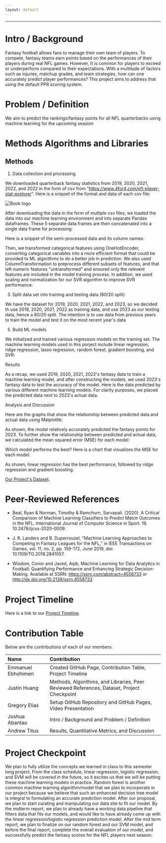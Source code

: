 ```yaml
---
layout: default
---
```


* * *

# Intro / Background

Fantasy football allows fans to manage their own team of players. To compete, fantasy teams earn points based on the performances of their players during real NFL games. However, It is common for players to exceed or underperform compared to their expectations. With a multitude of factors such as injuries, matchup grades, and team strategies, how can one accurately predict player performances? This project aims to address that using the default PPR scoring system.

# Problem / Definition

We aim to predict the rankings/fantasy points for all NFL quarterbacks using machine learning for the upcoming seasion

# Methods Algorithms and Libraries

## Methods

1. Data collection and processing

We downloaded quarterback fantasy statistics from 2019, 2020, 2021, 2022, and 2022 in the form of csv from "https://www.4for4.com/nfl-player-stat-explorer". Here is a snippet of the format and data of each csv file:

![Book logo](/fantasy-football/assets/logo.png)

After downloading the data in the form of multiple csv files, we loaded the data into our machine learning environment and into separate Pandas dataframes. These 5 separate data frames are then concatenated into a single data frame for processing:


Here is a snippet of the semi-processed data and its column names:

Then, we transformed categorical features using OneHotEncoder, converting categorical variables into a more efficient format that could be provided to ML algorithms to do a better job in prediction. We also used ColumnTransformation to preprocess different subsets of features, and that left numeric features "untransformed" and ensured only the relevent features are included in the model training process. In addition, we used scaling and normalization for our SVR algorithm to improve SVR performance:

 

3. Split data set into training and testing data (80/20 split)

We have the dataset for 2019, 2020, 2021, 2022, and 2023, so we decided th use 2019, 2020, 2021, 2022 as training data, and use 2023 as our testing data, hence a 80/20 split. The intention is to use data from previous years to train the model and test it on the most recent year's data

5. Build ML models

We initialized and trained various regression models on the training set. The machine learning models used in this porject include linear regression, ridge regression, lasso regression, random forest, gradient boosting, and SVR:  

Results

As a recap, we used 2019, 2020, 2021, 2022's fantasy data to train a machine learning model, and after constructing the models, we used 2023's fantasy data to test the accuracy of the model. Here is the data predicted by various different machine learning models. For clarity purposes, we placed the predicted data next to 2023's actual data. 


Analysis and Discussion

Here are the graphs that show the relationship between predicted data and actual data using Matplotlib:



As shown, the model relatively accurately predicted the fantasy points for 2023. To further show the relationship between predicted and actual data, we calculated the mean squared error (MSE) for each model:


Which model performs the best? Here is a chart that visualizes the MSE for each model:


As shown, linear regression has the best performance, followed by ridge regression and gradient boosting.


 

[Our Project's Dataset](https://www.4for4.com/nfl-player-stat-explorer).


# Peer-Reviewed References

* Beal, Ryan & Norman, Timothy & Ramchurn, Sarvapali. (2020). A Critical Comparison of Machine Learning Classifiers to Predict Match Outcomes in the NFL. International Journal of Computer Science in Sport. 19. 10.2478/ijcss-2020-0009. 

* J. R. Landers and B. Duperrouzel, "Machine Learning Approaches to Competing in Fantasy Leagues for the NFL," in IEEE Transactions on Games, vol. 11, no. 2, pp. 159-172, June 2019, doi: 10.1109/TG.2018.2841057.

* Wisdom, Conor and Javed, Aqib, Machine Learning for Data Analytics in Football: Quantifying Performance and Enhancing Strategic Decision-Making. Available at SSRN: https://ssrn.com/abstract=4558733 or http://dx.doi.org/10.2139/ssrn.4558733

# Project Timeline

Here is a link to our [Project Timeline](https://docs.google.com/spreadsheets/d/1PfeLZonz-8v8Uf2v6IxM1N3aaypRdWp5/edit?usp=sharing&ouid=115243335959569312831&rtpof=true&sd=true).

# Contribution Table

Below are the contributions of each of our members.

| Name                 | Contribution                                                                                      |
|:---------------------|:--------------------------------------------------------------------------------------------------|
| Emmanuel Ebhohimen   | Created GitHub Page, Contribution Table, Project Timeline                                         |
| Justin Huang         | Methods, Algorithms, and Libraries, Peer Reviewed References, Dataset, Project Checkpoint         |
| Gregory Elias        | Setup GitHub Repository and GitHub Pages, Video Presentation                                      |
| Joshua Abantao       | Intro / Background and Problem / Definition                                                       |
| Andrew Titus         | Results, Quantitative Metrics, and Discussion                                                     |

# Project Checkpoint

We plan to fully utilize the concepts we learned in class to this semester long project. From the class schedule, linear regression, logistic regression, and SVM will be covered in the future, so it excites us that we will be putting these machine learning models in practice. Random forest is another common machine learning algorithm/model that we plan to incorporate in our project because we believe that such an enhanced decision tree model is integral to formulating an accurate prediction model. After our proposal, we plan to start curating and manipulating our data site to fit our model. By the midterm report, we plan to already have a working data pipeline that filters data that fits our models, and would like to have already come up with the linear regression/logistic regression prediction model. After the mid term report, we plan to finalize on our random forest and our SVM model, and before the final report, complete the overall evaluation of our model, and successfully predict the fantasy scores for the NFL players next season.
